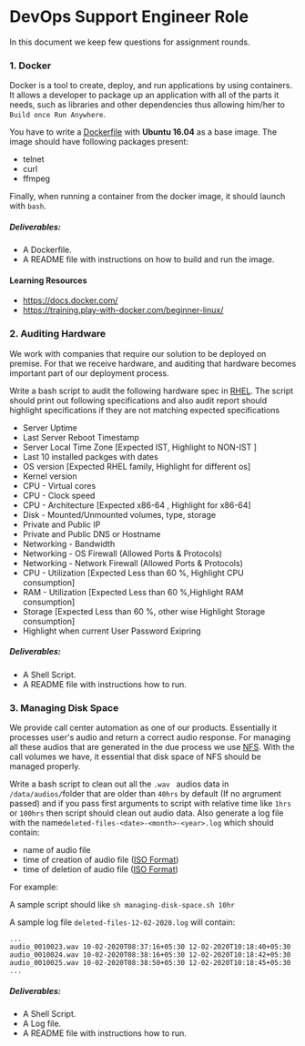# DevOps Support Engineer Role

In this document we keep few questions for assignment rounds.

### 1. Docker
Docker is a tool to create, deploy, and run applications by using containers. It allows a developer to package up an application with all of the parts it needs, such as libraries and other dependencies thus allowing him/her to `Build once Run Anywhere`.

You have to write a [Dockerfile](https://docs.docker.com/engine/reference/builder/) with **Ubuntu 16.04** as a base image. The image should have following packages present:
- telnet
- curl
- ffmpeg

Finally, when running a container from the docker image, it should launch with `bash`.

##### Deliverables:
- A Dockerfile.
- A README file with instructions on how to build and run the image.

#### Learning Resources
- https://docs.docker.com/
- https://training.play-with-docker.com/beginner-linux/


### 2. Auditing Hardware
We work with companies that require our solution to be deployed on premise. For that we receive hardware, and auditing that hardware becomes important part of our deployment process.

Write a bash script to audit the following hardware spec in [RHEL](https://www.redhat.com/en/technologies/linux-platforms/enterprise-linux). The script should print out following specifications and also audit report should highlight specifications if they are not matching expected specifications

  - Server Uptime
  - Last Server Reboot Timestamp
  - Server Local Time Zone [Expected IST, Highlight to NON-IST ]
  - Last 10 installed packges with dates
  - OS version [Expected RHEL family, Highlight for different os]
  - Kernel version
  - CPU - Virtual cores
  - CPU - Clock speed
  - CPU - Architecture [Expected x86-64 , Highlight for x86-64]
  - Disk - Mounted/Unmounted volumes, type, storage
  - Private and Public IP
  - Private and Public DNS or Hostname
  - Networking - Bandwidth
  - Networking - OS Firewall (Allowed Ports & Protocols)
  - Networking - Network Firewall (Allowed Ports & Protocols)
  - CPU - Utilization [Expected Less than 60 %, Highlight CPU consumption]
  - RAM - Utilization [Expected Less than 60 %,Highlight RAM consumption]
  - Storage [Expected Less than 60 %, other wise Highlight Storage consumption]
  - Highlight when current User Password Exipring

##### Deliverables:
- A Shell Script.
- A README file with instructions how to run.

### 3. Managing Disk Space
We provide call center automation as one of our products. Essentially it processes user's audio and return a correct audio response. For managing all these audios that are generated in the due process we use [NFS](https://en.wikipedia.org/wiki/Network_File_System). With the call volumes we have, it essential that disk space of NFS should be managed properly.

Write a bash script to clean out all the `.wav ` audios data in `/data/audios/`folder that are older than `40hrs` by default (If no argrument passed) and if you pass first arguments to script with relative time like `1hrs` or `100hrs` then script should clean out audio data. Also generate a log file with the name`deleted-files-<date>-<month>-<year>.log` which should contain:
  * name of audio file
  * time of creation of audio file ([ISO Format](https://en.wikipedia.org/wiki/ISO_8601))
  * time of deletion of audio file ([ISO Format](https://en.wikipedia.org/wiki/ISO_8601))

For example:

A sample script should like `sh managing-disk-space.sh 10hr`

A sample log file `deleted-files-12-02-2020.log` will contain:
```shell
...
audio_0010023.wav 10-02-2020T08:37:16+05:30 12-02-2020T10:18:40+05:30
audio_0010024.wav 10-02-2020T08:38:16+05:30 12-02-2020T10:18:42+05:30
audio_0010025.wav 10-02-2020T08:38:50+05:30 12-02-2020T10:18:45+05:30
...
```

##### Deliverables:
- A Shell Script.
- A Log file.
- A README file with instructions how to run.

